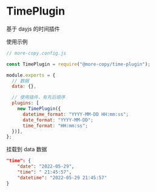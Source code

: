 # TimePlugin

基于 dayjs 的时间插件

使用示例

```js
// more-copy.config.js

const TimePlugin = require("@more-copy/time-plugin");

module.exports = {
  // 数据
  data: {},

  // 使用插件，有先后顺序
  plugins: [
    new TimePlugin({
      datetime_format: "YYYY-MM-DD HH:mm:ss";
      date_format: "YYYY-MM-DD";
      time_format: "HH:mm:ss";
  })],
};
```

挂载到 data 数据

```json
"time": {
    "date": "2022-05-29",
    "time": " 21:45:57",
    "datetime": "2022-05-29 21:45:57"
}
```
